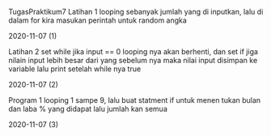 TugasPraktikum7
Latihan 1
looping sebanyak jumlah yang di inputkan, lalu di dalam for kira masukan perintah untuk random angka

2020-11-07 (1)

Latihan 2
set while jika input == 0 looping nya akan berhenti, dan set if jiga nilain input lebih besar dari yang sebelum nya maka nilai input disimpan ke variable lalu print setelah while nya true

2020-11-07 (2)

Program 1
looping 1 sampe 9, lalu buat statment if untuk menen tukan bulan dan laba % yang didapat lalu jumlah kan semua

2020-11-07 (3)
